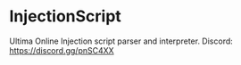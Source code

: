 # InjectionScript
Ultima Online Injection script parser and interpreter.
Discord: <https://discord.gg/pnSC4XX>
